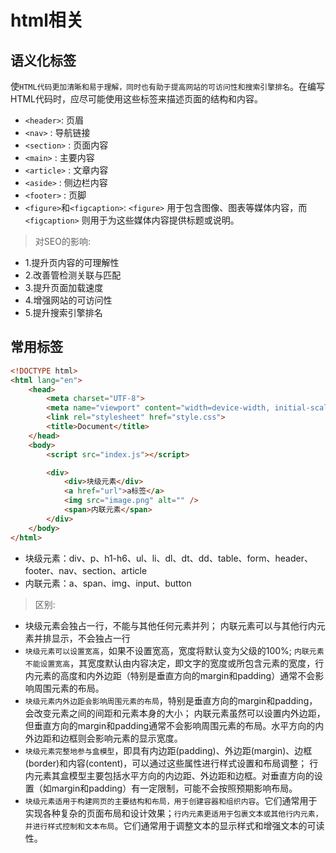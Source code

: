# html相关

## 语义化标签
使`HTML代码更加清晰和易于理解，同时也有助于提高网站的可访问性和搜索引擎排名`。在编写HTML代码时，应尽可能使用这些标签来描述页面的结构和内容。

+ `<header>`: 页眉
+ `<nav>` : 导航链接
+ `<section>` : 页面内容
+ `<main>` : 主要内容
+ `<article>` : 文章内容
+ `<aside>` : 侧边栏内容
+ `<footer>` : 页脚
+ `<figure>`和`<figcaption>`: `<figure>` 用于包含图像、图表等媒体内容，而 `<figcaption>` 则用于为这些媒体内容提供标题或说明。


> 对SEO的影响:
+ 1.提升页内容的可理解性
+ 2.改善管检测关联与匹配
+ 3.提升页面加载速度
+ 4.增强网站的可访问性
+ 5.提升搜索引擎排名

## 常用标签
```html
<!DOCTYPE html>          
<html lang="en">
    <head>
        <meta charset="UTF-8">
        <meta name="viewport" content="width=device-width, initial-scale=1.0">
        <link rel="stylesheet" href="style.css">
        <title>Document</title>
    </head>
    <body>
        <script src="index.js"></script>

        <div>
            <div>块级元素</div>
            <a href="url">a标签</a>
            <img src="image.png" alt="" />
            <span>内联元素</span>
        </div>
    </body>
</html>
```
+ 块级元素：div、p、h1-h6、ul、li、dl、dt、dd、table、form、header、footer、nav、section、article
+ 内联元素：a、span、img、input、button

>区别:
+ 块级元素会独占一行，不能与其他任何元素并列； 内联元素可以与其他行内元素并排显示，不会独占一行
+ `块级元素可以设置宽高`，如果不设置宽高，宽度将默认变为父级的100%; `内联元素不能设置宽高`，其宽度默认由内容决定，即文字的宽度或所包含元素的宽度，行内元素的高度和内外边距（特别是垂直方向的margin和padding）通常不会影响周围元素的布局。
+ `块级元素内外边距会影响周围元素的布局`，特别是垂直方向的margin和padding，会改变元素之间的间距和元素本身的大小； 内联元素虽然可以设置内外边距，但垂直方向的margin和padding通常不会影响周围元素的布局。水平方向的内外边距和边框则会影响元素的显示宽度。
+ `块级元素完整地参与盒模型`，即具有内边距(padding)、外边距(margin)、边框(border)和内容(content)，可以通过这些属性进行样式设置和布局调整； 行内元素其盒模型主要包括水平方向的内边距、外边距和边框。对垂直方向的设置（如margin和padding）有一定限制，可能不会按照预期影响布局。
+ `块级元素适用于构建网页的主要结构和布局，用于创建容器和组织内容`。它们通常用于实现各种复杂的页面布局和设计效果；`行内元素更适用于包裹文本或其他行内元素，并进行样式控制和文本布局`。它们通常用于调整文本的显示样式和增强文本的可读性。



